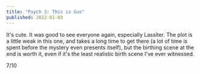 ```yaml
---
title: "Psych 3: This is Gus"
published: 2022-01-03
---
```


It's cute. It was good to see everyone again, especially Lassiter. The plot is a little weak in this one, and takes a long time to get there (a lot of time is spent before the mystery even presents itself), but the birthing scene at the end is worth it, even if it's the least realistic birth scene I've ever witnessed.

7/10
